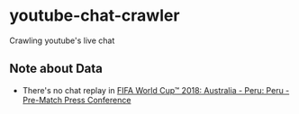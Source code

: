 # youtube-chat-crawler
Crawling youtube's live chat 

## Note about Data 
- There's no chat replay in [FIFA World Cup™ 2018: Australia - Peru: Peru - Pre-Match Press Conference](https://www.youtube.com/watch?v=Z6g4uDoYKjE)
